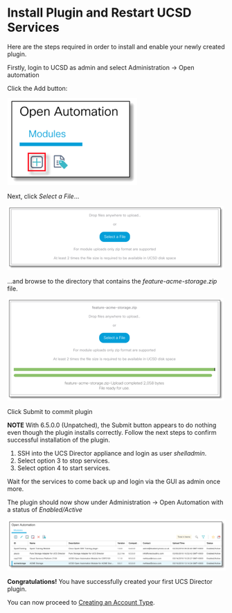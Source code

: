 # Install Plugin and Restart UCSD Services

Here are the steps required in order to install and enable your newly created plugin.

Firstly, login to UCSD as admin and select Administration -> Open automation

Click the Add button:

![alt text](https://github.com/rwhitear42/UCS_Director_Open_Automation_From_Scratch/blob/master/docs/initial_framework/images/add_plugin.png "Add Plugin")

Next, click _Select a File_...

![alt text](https://github.com/rwhitear42/UCS_Director_Open_Automation_From_Scratch/blob/master/docs/initial_framework/images/select_plugin_file.png "Select Plugin")

...and browse to the directory that contains the _feature-acme-storage.zip_ file.

![alt text](https://github.com/rwhitear42/UCS_Director_Open_Automation_From_Scratch/blob/master/docs/initial_framework/images/select_plugin_file2.png "Select Plugin")

Click Submit to commit plugin

**NOTE** With 6.5.0.0 (Unpatched), the Submit button appears to do nothing even though the plugin installs correctly. Follow the next steps to confirm successful installation of the plugin.

1. SSH into the UCS Director appliance and login as user _shelladmin_.
2. Select option 3 to stop services.
3. Select option 4 to start services.

Wait for the services to come back up and login via the GUI as admin once more.

The plugin should now show under Administration -> Open Automation with a status of _Enabled/Active_

![alt text](https://github.com/rwhitear42/UCS_Director_Open_Automation_From_Scratch/blob/master/docs/initial_framework/images/installed_plugin.png "Installed Plugin")

**Congratulations!** You have successfully created your first UCS Director plugin.

You can now proceed to [Creating an Account Type](https://github.com/rwhitear42/UCS_Director_Open_Automation_From_Scratch/blob/master/docs/creating_an_account_type/README.md).
